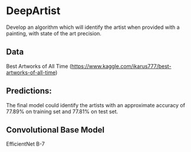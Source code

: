 # DeepArtist
Develop an algorithm which will identify the artist when provided with a painting, with state of the art precision.

## Data
Best Artworks of All Time (https://www.kaggle.com/ikarus777/best-artworks-of-all-time)

## Predictions:
The final model could identify the artists with an approximate accuracy of 77.89% on training set and 77.81% on test set.

## Convolutional Base Model
EfficientNet B-7
